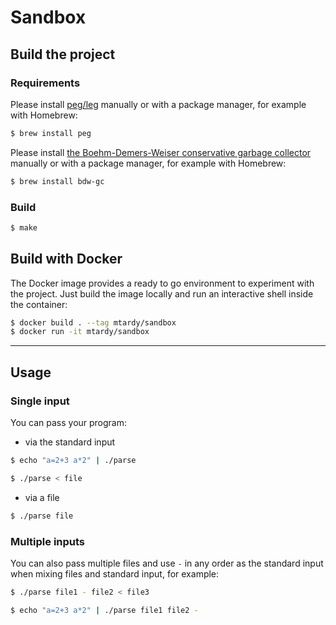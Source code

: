 # Sandbox

## Build the project
### Requirements

Please install [peg/leg](https://www.piumarta.com/software/peg/) manually or with a package manager, for example with Homebrew: 
```bash
$ brew install peg
```

Please install [the Boehm-Demers-Weiser conservative garbage collector](https://www.hboehm.info/gc/) manually or with a package manager, for example with Homebrew:
```bash
$ brew install bdw-gc
```

### Build

```bash
$ make
```

## Build with Docker

The Docker image provides a ready to go environment to experiment with the project. Just build the image locally and run an interactive shell inside the container:
```bash
$ docker build . --tag mtardy/sandbox
$ docker run -it mtardy/sandbox
```

---

## Usage
### Single input
You can pass your program:
* via the standard input
```bash
$ echo "a=2+3 a*2" | ./parse
```
```bash
$ ./parse < file
```
* via a file
```bash
$ ./parse file
```

### Multiple inputs
You can also pass multiple files and use `-` in any order as the standard input when mixing files and standard input, for example:
```bash
$ ./parse file1 - file2 < file3
```
```bash
$ echo "a=2+3 a*2" | ./parse file1 file2 -
```